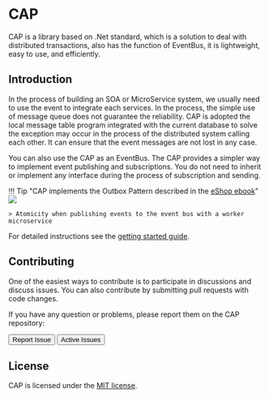 # CAP

CAP is a library based on .Net standard, which is a solution to deal with distributed transactions, also has the function of EventBus, it is lightweight, easy to use, and efficiently.

## Introduction

In the process of building an SOA or MicroService system, we usually need to use the event to integrate each services. In the process, the simple use of message queue does not guarantee the reliability. CAP is adopted the local message table program integrated with the current database to solve the exception may occur in the process of the distributed system calling each other. It can ensure that the event messages are not lost in any case.

You can also use the CAP as an EventBus. The CAP provides a simpler way to implement event publishing and subscriptions. You do not need to inherit or implement any interface during the process of subscription and sending.

!!! Tip "CAP implements the Outbox Pattern described in the [eShop ebook](https://docs.microsoft.com/en-us/dotnet/standard/microservices-architecture/multi-container-microservice-net-applications/subscribe-events#designing-atomicity-and-resiliency-when-publishing-to-the-event-bus)"
    <img src="https://docs.microsoft.com/en-us/dotnet/standard/microservices-architecture/multi-container-microservice-net-applications/media/image24.png">

    > Atomicity when publishing events to the event bus with a worker microservice


For detailed instructions see the [getting started guide][1].

  [1]: user-guide/getting-started.md

## Contributing

One of the easiest ways to contribute is to participate in discussions and discuss issues. You can also contribute by submitting pull requests with code changes.

If you have any question or problems, please report them on the CAP repository:

<a href="https://github.com/dotnetcore/cap/issues/new"><button data-md-color-primary="purple"><i class="fa fa-github fa-2x"></i> Report Issue</button></a>
<a href="https://github.com/dotnetcore/cap/issues"><button data-md-color-primary="purple" type="submit"> Active Issues <i class="fa fa-github fa-2x"></i></button></a>
## License

CAP is licensed under the [MIT license](https://github.com/dotnetcore/CAP/blob/master/LICENSE.txt).

